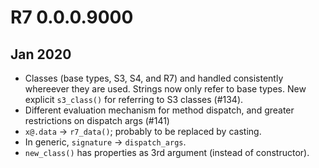 # R7 0.0.0.9000

## Jan 2020

* Classes (base types, S3, S4, and R7) and handled consistently whereever they
  are used. Strings now only refer to base types. New explicit `s3_class()` for 
  referring to S3 classes (#134).
* Different evaluation mechanism for method dispatch, and greater restrictions 
  on dispatch args (#141)
* `x@.data` -> `r7_data()`; probably to be replaced by casting.
* In generic, `signature` -> `dispatch_args`.
* `new_class()` has properties as 3rd argument (instead of constructor).
